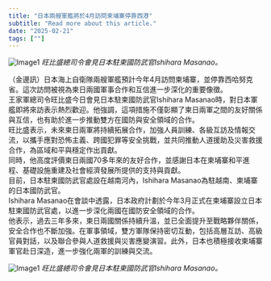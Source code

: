 ```yaml
---
title: "日本兩艘軍艦將於4月訪問柬埔寨停靠西港"
subtitle: "Read more about this article."
date: "2025-02-21"
tags: [""]
---
```


![Image1](/thumbnails/Japanese-Warship-Sihanoukville.jpg "Meeting")
*旺比盛總司令會見日本駐柬國防武官Ishihara Masanao。*

（金邊訊）日本海上自衛隊兩艘軍艦預計今年4月訪問柬埔寨，並停靠西哈努克省。這次訪問被視為柬日兩國軍事合作和互信進一步深化的重要像徵。
<br/>
王家軍總司令旺比盛今日會見日本駐柬國防武官Ishihara Masanao時，對日本軍艦即將來訪表示熱烈歡迎。他強調，這項措施不僅彰顯了柬日兩軍之間的友好關係與互信，也有助於進一步推動雙方在國防與安全領域的合作。
<br/>
旺比盛表示，未來柬日兩軍將持續拓展合作，加強人員訓練、各級互訪及情報交流，以攜手應對恐怖主義、跨國犯罪等安全挑戰，並共同推動人道援助及災害救援合作，為區域和平與穩定作出貢獻。
<br/>
同時，他高度評價柬日兩國70多年來的友好合作，並感謝日本在柬埔寨和平進程、基礎設施重建及社會經濟發展所提供的支持與貢獻。
<br/>
目前，日本駐柬國防武官處設在越南河內，Ishihara Masanao為駐越南、柬埔寨的日本國防武官。
<br/>
Ishihara Masanao在會談中透露，日本政府計劃於今年3月正式在柬埔寨設立日本駐柬國防武官處，以進一步深化兩國在國防安全領域的合作。
<br/>
他表示，過去三年多來，柬日兩國關係持續升溫，並已全面提升至戰略夥伴關係，安全合作也不斷加強。在軍事領域，雙方軍隊保持密切互動，包括高層互訪、高級官員對話，以及聯合參與人道救援與災害應變演習。此外，日本也積極接收柬埔寨軍官赴日深造，進一步強化兩軍的訓練與交流。

![Image1](/images/Japanese-Warship-Sihanoukville/img1.jpg "Meeting")
*旺比盛總司令會見日本駐柬國防武官Ishihara Masanao。*